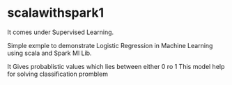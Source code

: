 # scalawithspark1

 It comes under Supervised Learning.
 
 Simple exmple to demonstrate Logistic Regression in Machine Learning using scala and Spark Ml Lib.
 
 
 
 It Gives probablistic values which lies between either 0 ro 1 
 This model help for solving classification promblem
 
 
 
 
 
 
  
  
